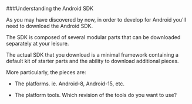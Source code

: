 ###Understanding the Android SDK

As you may have discovered by now, in order to develop for Android you'll need to download the Android SDK. 

The SDK is composed of several modular parts that can be downloaded separately at your leisure.

The actual SDK that you download is a minimal framework containing a default kit of starter parts and the ability to download additional pieces.

More particularly, the pieces are:

* The platforms.  ie. Android-8, Android-15, etc.

* The platform tools. Which revision of the tools do you want to use?



 
